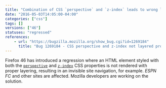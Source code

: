 ```yaml
---
title: "Combination of CSS `perspective` and `z-index` leads to wrong layering"
date: "2016-05-03T14:05:00-04:00"
categories: ["css"]
tags: []
versions: ["46"]
statuses: "regressed"
references:
    - url: "https://bugzilla.mozilla.org/show_bug.cgi?id=1269184"
      title: "Bug 1269184 - CSS perspective and z-index not layered properly on Firefox 46+, breaking site navigation on ESPN FC and ADS-B Exchange"
---
```

Firefox 46 has introduced a regression where an HTML element styled with both the [`perspective`](https://developer.mozilla.org/en-US/docs/Web/CSS/perspective) and [`z-index`](https://developer.mozilla.org/en-US/docs/Web/CSS/z-index) CSS properties is not rendered with proper layering, resulting in an invisible site navigation, for example. *ESPN FC* and other sites are affected. Mozilla developers are working on the solution.
